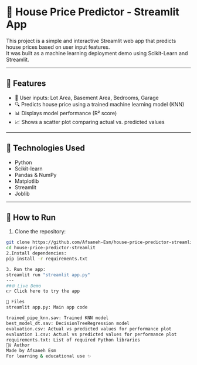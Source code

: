 # 🏡 House Price Predictor - Streamlit App

This project is a simple and interactive Streamlit web app that predicts house prices based on user input features.  
It was built as a machine learning deployment demo using Scikit-Learn and Streamlit.

---

## 📌 Features

- 🔢 User inputs: Lot Area, Basement Area, Bedrooms, Garage
- 🔍 Predicts house price using a trained machine learning model (KNN)
- 📊 Displays model performance (R² score)
- 📈 Shows a scatter plot comparing actual vs. predicted values

---

## 🧠 Technologies Used

- Python
- Scikit-learn
- Pandas & NumPy
- Matplotlib
- Streamlit
- Joblib

---

## 🚀 How to Run

1. Clone the repository:
```bash
git clone https://github.com/Afsaneh-Esm/house-price-predictor-streamlit.git
cd house-price-predictor-streamlit
2.Install dependencies:
pip install -r requirements.txt

3. Run the app:
streamlit run "streamlit app.py"
---
##🌐 Live Demo
👉 Click here to try the app

📁 Files
streamlit app.py: Main app code

trained_pipe_knn.sav: Trained KNN model
best_model_dt.sav: DecisionTreeRegression model
evaluation.csv: Actual vs predicted values for performance plot
evaluation 1.csv: Actual vs predicted values for performance plot
requirements.txt: List of required Python libraries
🙋‍♀️ Author
Made by Afsaneh Esm
For learning & educational use ✨
